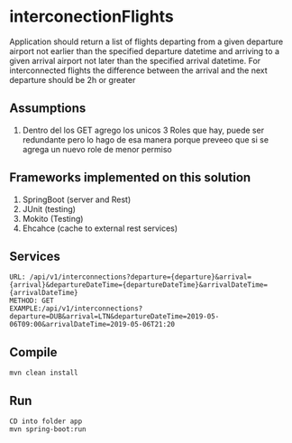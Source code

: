 # interconectionFlights
Application should return a list of flights departing from a given departure airport not earlier than the specified departure datetime and arriving to a given arrival airport not later than the specified arrival datetime. For interconnected flights the difference between the arrival and the next departure should be 2h or greater

## Assumptions

1. Dentro del los GET agrego los unicos 3 Roles que hay, puede ser redundante pero lo hago de esa manera porque preveeo que si se agrega un nuevo role de menor permiso

## Frameworks implemented on this solution

1. SpringBoot (server and Rest)
2. JUnit (testing)
3. Mokito (Testing)
4. Ehcahce (cache to external rest services)

## Services

```
URL: /api/v1/interconnections?departure={departure}&arrival={arrival}&departureDateTime={departureDateTime}&arrivalDateTime={arrivalDateTime}
METHOD: GET
EXAMPLE:/api/v1/interconnections?departure=DUB&arrival=LTN&departureDateTime=2019-05-06T09:00&arrivalDateTime=2019-05-06T21:20
```

## Compile

```
mvn clean install
```

## Run

```
CD into folder app
mvn spring-boot:run
```
